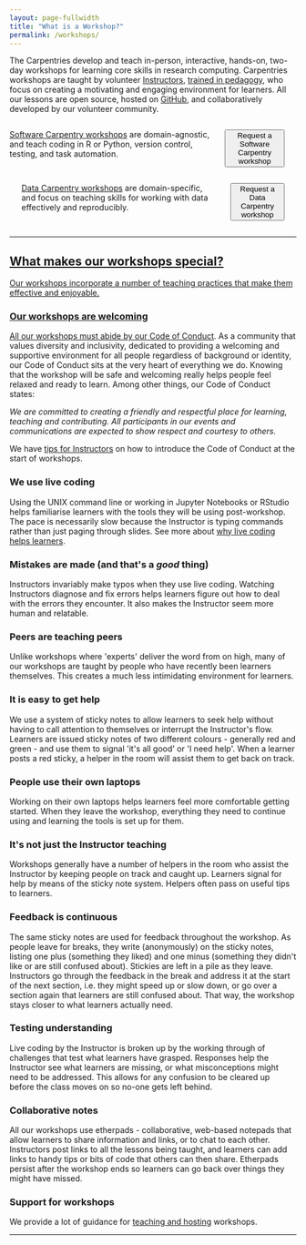 ```yaml
---
layout: page-fullwidth
title: "What is a Workshop?"
permalink: /workshops/
---
```


The Carpentries develop and teach in-person, interactive, hands-on, two-day workshops for learning core skills in research computing. Carpentries workshops are
taught by volunteer [Instructors](https://carpentries.org/instructors/), [trained in pedagogy](http://carpentries.github.io/instructor-training/), who focus on creating a motivating and engaging environment for learners. All our lessons are open source, hosted on
<a href="https://github.com/">GitHub</a>, and collaboratively developed by our volunteer community. 

<div class="row">

<div class="medium-6 columns">

<p><a href="https://software-carpentry.org/workshops/">Software Carpentry workshops</a> are domain-agnostic, and teach coding in R or Python, version control, testing, and task automation. </p>

<p><a href="https://software-carpentry.org/workshops/request/">
    <button class="btn">
      Request a Software Carpentry workshop
    </button></p>
</div>

<div class="medium-6 columns">
<p><a href="http://www.datacarpentry.org/workshops/">Data Carpentry workshops</a> are domain-specific, and focus on teaching skills for working with data effectively and reproducibly.</p>

<p>  <a href="http://www.datacarpentry.org/workshops-host/">
    <button class="btn">
      Request a Data Carpentry workshop
  </button> </p>
</div>

</div>

<hr>

## What makes our workshops special?

Our workshops incorporate a number of teaching practices that make them effective and enjoyable.

### <i class="fas fa-smile"></i> Our workshops are welcoming

All our workshops must abide by our [Code of Conduct](https://docs.carpentries.org/topic_folders/policies/code-of-conduct.html). As a community that values diversity and inclusivity, dedicated to providing a welcoming and supportive environment for all people regardless of background or identity, our Code of Conduct sits at the very heart of everything we do. Knowing that the workshop will be safe and welcoming really helps people feel relaxed and ready to learn. Among other things, our Code of Conduct states:   

*We are committed to creating a friendly and respectful place for learning, teaching and contributing. All participants in our events and communications are expected to show respect and courtesy to others.* 

We have [tips for Instructors](https://docs.carpentries.org/topic_folders/hosts_instructors/instructor_tips.html#talking-about-the-code-of-conduct) on how to introduce the Code of Conduct at the start of workshops.

### <i class="fas fa-keyboard"></i> We use live coding

Using the UNIX command line or working in Jupyter Notebooks or RStudio helps familiarise learners with the tools they will be using post-workshop. The pace is necessarily slow because the Instructor is typing commands rather than just paging through slides. See more about [why live coding helps learners](http://carpentries.github.io/instructor-training/15-live/index.html).

### <i class="fas fa-exclamation-circle"></i> Mistakes are made (and that's a *good* thing)

Instructors invariably make typos when they use live coding. Watching Instructors diagnose and fix errors helps learners figure out how to deal with the errors they encounter. It also makes the Instructor seem more human and relatable.

### <i class="fas fa-people-carry"></i> Peers are teaching peers

Unlike workshops where 'experts' deliver the word from on high, many of our workshops are taught by people who have recently been learners themselves. This creates a much less intimidating environment for learners.

### <i class="fas fa-hands-helping"></i> It is easy to get help

We use a system of sticky notes to allow learners to seek help without having to call attention to themselves or interrupt the Instructor's flow. Learners are issued sticky notes of two different colours - generally red and green - and use them to signal 'it's all good' or 'I need help'. When a learner posts a red sticky, a helper in the room will assist them to get back on track.

### <i class="fas fa-laptop"></i> People use their own laptops

Working on their own laptops helps learners feel more comfortable getting started. When they leave the workshop, everything they need to continue using and learning the tools is set up for them.

### <i class="fas fa-users"></i> It's not just the Instructor teaching

Workshops generally have a number of helpers in the room who assist the Instructor by keeping people on track and caught up. Learners signal for help by means of the sticky note system. Helpers often pass on useful tips to learners.

### <i class="fas fa-comments"></i> Feedback is continuous

The same sticky notes are used for feedback throughout the workshop. As people leave for breaks, they write (anonymously) on the sticky notes, listing one plus (something they liked) and one minus (something they didn't like or are still confused about). Stickies are left in a pile as they leave. Instructors go through the feedback in the break and address it at the start of the next section, i.e. they might speed up or slow down, or go over a section again that learners are still confused about. That way, the workshop stays closer to what learners actually need.

### <i class="fas fa-vial"></i> Testing understanding

Live coding by the Instructor is broken up by the working through of challenges that test what learners have grasped. Responses help the Instructor see what learners are missing, or what misconceptions might need to be addressed. This allows for any confusion to be cleared up before the class moves on so no-one gets left behind.

### <i class="fas fa-file-alt"></i> Collaborative notes

All our workshops use etherpads - collaborative, web-based notepads that allow learners to share information and links, or to chat to each other. Instructors post links to all the lessons being taught, and learners can add links to handy tips or bits of code that others can then share. Etherpads persist after the workshop ends so learners can go back over things they might have missed.

### <i class="fas fa-clipboard-list"></i> Support for workshops
  
We provide a lot of guidance for [teaching and hosting](https://docs.carpentries.org/topic_folders/hosts_instructors/index.html)  workshops.

<hr>


